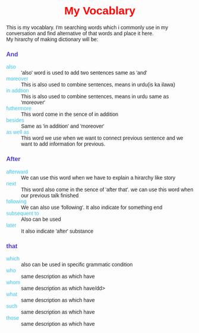 <!-- Google fonts -->
<link rel="preconnect" href="https://fonts.googleapis.com">
<link rel="preconnect" href="https://fonts.gstatic.com" crossorigin>
<link href="https://fonts.googleapis.com/css2?family=Poppins:ital,wght@0,100;0,200;0,300;0,400;0,500;0,600;0,700;0,800;0,900;1,100;1,200;1,300;1,400;1,500;1,600;1,700;1,800;1,900&display=swap" rel="stylesheet">

<!-- Main div start from here -->
<div style='font-family: "Poppins", sans-serif;'>
<h1 style='text-align: center; color: red; font-size: 30px'>My Vocablary</h1>
This is my vocablary. I'm searching words which i commonly use in my conversation and find alternative of that words and place it here.<br>My hirarchy of making dictionary will be:
<h3 style='color: #4C3BCF;'>And</h3>
<dl>
  <dt style='color: #3DC2EC'>also</dt>
  <dd>'also' word is used to add two sentences same as 'and'</dd>
  <dt style='color: #3DC2EC'>moreover</dt>
  <dd>This is also used to combine sentences, means in urdu(is ka ilawa)</dd>
    <dt style='color: #3DC2EC'>in addtion</dt>
  <dd>This is also used to combine sentences, means in urdu same as 'moreover'</dd>
    <dt style='color: #3DC2EC'>futhermore</dt>
  <dd>This word come in the sence of in addition</dd>
  <dt style='color: #3DC2EC'>besides</dt>
  <dd>Same as 'in addition' and 'moreover'</dd>
    <dt style='color: #3DC2EC'>as well as</dt>
  <dd>This word we use when we want to connect previous sentence and we want to add information for previous.</dd>
</dl>

<h3 style='color: #4C3BCF;'>After</h3>
<dl>
  <dt style='color: #3DC2EC'>afterward</dt>
  <dd>We can use this word when we have to explain a hirarchy like story</dd>
  <dt style='color: #3DC2EC'>next</dt>
  <dd>This word also come in the sence of 'after that'. we can use this word when our previous talk finished</dd>
    <dt style='color: #3DC2EC'>following</dt>
  <dd>We can also use 'following'. It also indicate for something end</dd>
  <dt style='color: #3DC2EC'>subsequent to</dt>
  <dd>Also can be used</dd>
    <dt style='color: #3DC2EC'>later</dt>
  <dd>It also indicate 'after' substance</dd>
</dl>

<h3 style='color: #4C3BCF;'>that</h3>
<dl>
  <dt style='color: #3DC2EC'>which</dt>
  <dd>also can be used in specific grammatic condition</dd>
  <dt style='color: #3DC2EC'>who</dt>
  <dd>same description as which have</dd>
    <dt style='color: #3DC2EC'>whom</dt>
  <dd>same description as which have/dd>
  <dt style='color: #3DC2EC'>what</dt>
  <dd>same description as which have</dd>
    <dt style='color: #3DC2EC'>such</dt>
  <dd>same description as which have</dd>
      <dt style='color: #3DC2EC'>those</dt>
  <dd>same description as which have</dd>
</dl>

</div>
